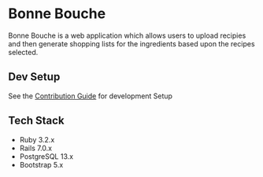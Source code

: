 # Bonne Bouche

Bonne Bouche is a web application which allows users to upload recipies and then generate shopping lists for the ingredients based upon the recipes selected.

## Dev Setup
See the [Contribution Guide](CONTRIBUTING.md) for development Setup

## Tech Stack
-  Ruby 3.2.x
-  Rails 7.0.x
-  PostgreSQL 13.x
-  Bootstrap 5.x

